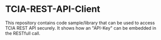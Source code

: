 TCIA-REST-API-Client
====================

This repository contains code sample/library that can be used to access TCIA REST API securely. It shows how an "API-Key" can be embedded in the RESTfull call.
